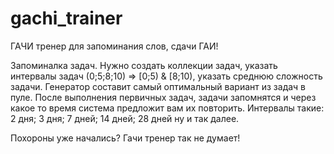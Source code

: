 # gachi_trainer
ГАЧИ тренер для запоминания слов, сдачи ГАИ!

Запоминалка задач. Нужно создать коллекции задач, указать интервалы задач (0;5;8;10) => [0;5) & [8;10), указать среднюю сложность задачи.
Генератор составит самый оптимальный вариант из задач в пуле.
После выполнения первичных задач, задачи запомнятся и через какое то время система предложит вам их повторить. 
Интервалы такие: 2 дня; 3 дня; 7 дней; 14 дней; 28 дней ну и так далее.

Похороны уже начались? Гачи тренер так не думает!
